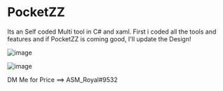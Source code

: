 # PocketZZ

Its an Self coded Multi tool in C# and xaml. First i coded all the tools and features and if PocketZZ is coming good, I'll update the Design!

![image](https://user-images.githubusercontent.com/89786570/175719132-9a30244c-55fc-4bd4-bb0d-298eb4998b8c.png)

![image](https://user-images.githubusercontent.com/89786570/175719166-f531536a-06c9-4e3f-b899-58bcb46c3dea.png)

DM Me for Price ==> ASM_Royal#9532
